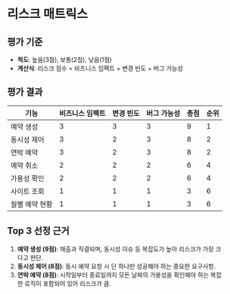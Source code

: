 # 리스크 매트릭스

## 평가 기준
- **척도**: 높음(3점), 보통(2점), 낮음(1점)
- **계산식**: 리스크 점수 = 비즈니스 임팩트 + 변경 빈도 + 버그 가능성

## 평가 결과
| 기능       | 비즈니스 임팩트 | 변경 빈도 | 버그 가능성 | 총점     | 순위     |
|----------|----------|-------|--------|--------|--------|
| 예약 생성    | 3        | 3     | 3      | 9      | 1      |
| 동시성 제어   | 3        | 2     | 3      | 8      | 2      |
| 연박 예약    | 3        | 2     | 3      | 8      | 2      |
| 예약 취소    | 2        | 2     | 2      | 6      | 4      |
| 가용성 확인   | 2        | 2     | 2      | 6      | 4      |
| 사이트 조회   | 1        | 1     | 1      | 3      | 6      |
| 월별 예약 현황 | 1        | 1     | 1      | 3      | 6      |


## Top 3 선정 근거
1. **예약 생성 (9점)**: 매출과 직결되며, 동시성 이슈 등 복잡도가 높아 리스크가 가장 크다고 판단.
2. **동시성 제어 (8점)**: 동시 예약 요청 시 단 하나만 성공해야 하는 중요한 요구사항.
3. **연박 예약 (8점)**: 시작일부터 종료일까지 모든 날짜의 가용성을 확인해야 하는 복잡한 로직이 포함되어 있어 리스크가 큼.
